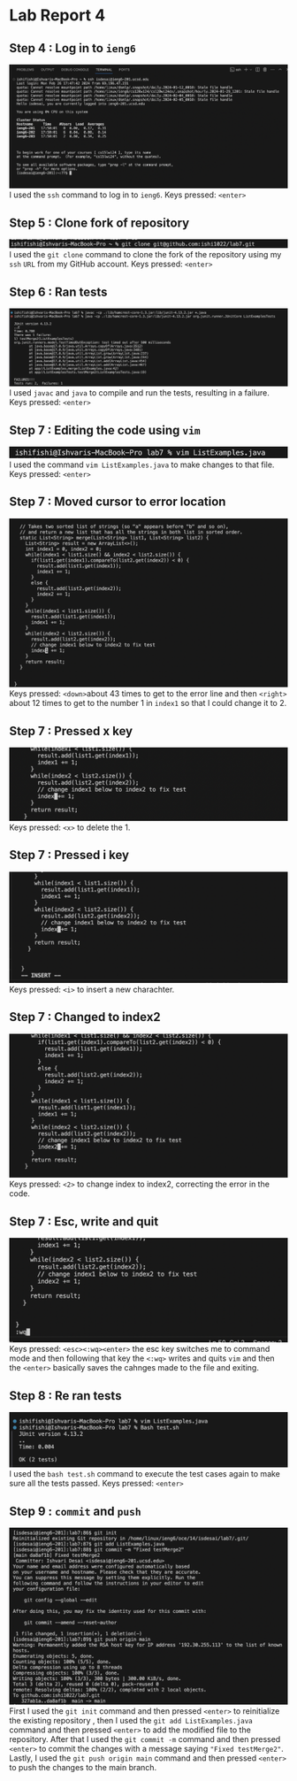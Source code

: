 # Lab Report 4
## Step 4 : Log in to ```ieng6```
![Image](https://github.com/ishi1022/cse15l-lab-reports/blob/main/log%20in%20ssh.png?raw=true)
I used the ```ssh``` command to log in to ```ieng6```.
Keys pressed: ```<enter>```

## Step 5 : Clone fork of repository 
![Image](https://github.com/ishi1022/cse15l-lab-reports/blob/main/git%20clone.png?raw=true)
I used the ```git clone``` command to clone the fork of the repository using my ```ssh``` ```URL``` from my GitHub account.
Keys pressed: ```<enter>```

## Step 6 : Ran tests
![Image](https://github.com/ishi1022/cse15l-lab-reports/blob/main/compile.png?raw=true)
I used ```javac``` and ```java``` to compile and run the tests, resulting in a failure.
Keys pressed: ```<enter>```

## Step 7 : Editing the code using ```vim```
![Image](https://github.com/ishi1022/cse15l-lab-reports/blob/main/vim%20list%20examples.png?raw=true)
I used the command ```vim ListExamples.java``` to make changes to that file. 
Keys pressed: ```<enter>```

## Step 7 : Moved cursor to error location
![Image](https://github.com/ishi1022/cse15l-lab-reports/blob/main/cursor%20on%201.png?raw=true)
Keys pressed: ```<down>```about 43 times to get to the error line and then ```<right>``` about 12 times to get to the number 1 in ```index1``` so that I could change it to 2.

## Step 7 : Pressed x key
![Index](https://github.com/ishi1022/cse15l-lab-reports/blob/main/just%20index.png?raw=true)
Keys pressed: ```<x>``` to delete the 1.


## Step 7 : Pressed i key
![Image](https://github.com/ishi1022/cse15l-lab-reports/blob/main/insert.png?raw=true)
Keys pressed: ```<i>``` to insert a new charachter.

## Step 7 : Changed to index2
![Image](https://github.com/ishi1022/cse15l-lab-reports/blob/main/change%20index%201%20to%202.png?raw=true)
Keys pressed: ```<2>``` to change index to index2, correcting the error in the code.

## Step 7 : Esc, write and quit
![Image](https://github.com/ishi1022/cse15l-lab-reports/blob/main/esq%20colon%20wq.png?raw=true)
Keys pressed: ```<esc><:wq><enter>``` the esc key switches me to command mode and then following that key the ```<:wq>``` writes and quits ```vim``` and then the ```<enter>``` basically saves the cahnges made to the file and exiting. 

## Step 8 : Re ran tests
![Image](https://github.com/ishi1022/cse15l-lab-reports/blob/main/test%20passed.png?raw=true)
I used the ```bash test.sh``` command to execute the test cases again to make sure all the tests passed. 
Keys pressed: ```<enter>```

## Step 9 : ```commit``` and ```push```
![Image](https://github.com/ishi1022/cse15l-lab-reports/blob/main/Git%20init,%20commit,%20push.png?raw=true)
First I used the ```git init``` command and then pressed ```<enter>``` to reinitialize the existing repository , then I used the ```git add ListExamples.java``` command and then pressed ```<enter>``` to add the modified file to the repository. After that I used the ```git commit -m``` command and then pressed ```<enter>``` to commit the changes with a message saying ```"Fixed testMerge2"```. Lastly, I used the ```git push origin main``` command and then pressed ```<enter>``` to push the changes to the main branch.

